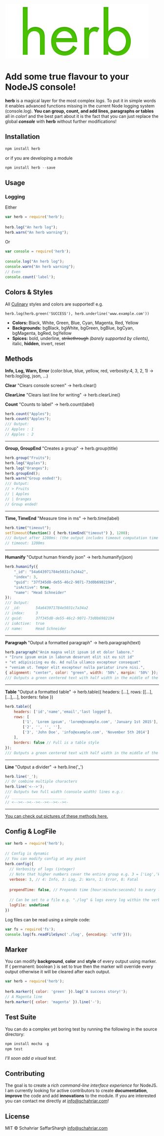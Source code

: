 ![Herbal Logo](logo.png)

Add some true flavour to your **NodeJS** console!
======

**herb** is a magical layer for the most complex *logs*. To put it in simple words it enables advanced functions missing in the current Node logging system (console.log). **You can group, count, and add lines, paragraphs or tables** all in *color!* and the best part about it is the fact that you can just replace the global ***console*** with **herb** without further modifications!

## Installation
```javascript
npm install herb
```
or if you are developing a module
```javascript
npm install herb --save
```

## Usage
### Logging
Either
```javascript
var herb = require('herb');

herb.log("An herb log");
herb.warn("An herb warning");
```
Or
```javascript
var console = require('herb');

console.log("An herb log");
console.warn("An herb warning");
// Even
console.count('label');
```

## Colors & Styles
All [Culinary](https://www.npmjs.com/package/culinary) styles and colors are supported!
e.g.
```
herb.log(herb.green('SUCCESS'), herb.underline('www.example.com'))
```
- **Colors:** Black, White, Green, Blue, Cyan, Magenta, Red, Yellow
- **Backgrounds:** bgBlack, bgWhite, bgGreen, bgBlue, bgCyan, bgMagenta, bgRed, bgYellow
- **Spices:** bold, underline, ~~strikethrough~~ *(barely supported by clients)*, italic, **hidden**, invert, reset

## Methods
**Info, Log, Warn, Error** (color:blue, blue, yellow, red, verbosity:4, 3, 2, 1) -> herb.log(log, json, ...)

**Clear** "Clears console screen" -> herb.clear()

**ClearLine** "Clears last line for writing" -> herb.clearLine()

**Count** "Counts to label" -> herb.count(label)
```javascript
herb.count("Apples");
herb.count("Apples");
/// Output:
// Apples : 1
// Apples : 2
```
---------------
**Group, GroupEnd** "Creates a group" -> herb.group(title)
```javascript
herb.group("Fruits");
herb.log("Apples");
herb.log("Oranges");
herb.groupEnd();
herb.warn("Group ended!");
/// Output:
// > Fruits
// | Apples
// | Oranges
// Group ended!
```
---------------
**Time, TimeEnd** "Measure time in ms" -> herb.time(label)
```javascript
herb.time("timeout");
setTimeout(function() { herb.timeEnd("timeout") }, 1200);
/// Output after 1200ms: (the output includes timeout computation time ~ 4ms to 12ms)
// timeout: 1200ms
```
---------------

**Humanify** "Output human friendly json" -> herb.humanify(json)
```javascript
herb.humanify({
	"_id": "54a643971784e5031c7a34a2",
	"index": 3,
	"guid": "37f345d8-de55-46c2-9071-73d0b6982194",
	"isActive": true,
	"name": "Head Schneider"
});
/// Output:
// _id:       54a643971784e5031c7a34a2
// index:     3
// guid:      37f345d8-de55-46c2-9071-73d0b6982194
// isActive:  true
// name:      Head Schneider
```
---------------

**Paragraph** "Output a formatted paragraph" -> herb.paragraph(text)
```javascript
herb.paragraph("Anim magna velit ipsum id et dolor labore."
+ "Irure ipsum enim in laborum deserunt elit sit eu sit id"
+ "et adipisicing eu do. Ad nulla ullamco excepteur consequat"
+ "veniam ut. Tempor elit excepteur nulla pariatur irure nisi.",
{ alignment: "center", color: "green", width: '50%', margin: '50%' });
/// Outputs a green centered text with half width in the middle of the screen
```
---------------

**Table** "Output a formatted table" -> herb.table({ headers: [...], rows: [[...],[...],...], borders: false })
```javascript
herb.table({
	headers: ['id','name','email','last logged'],
	rows: [
		['1', 'Lorem ipsum', 'lorem@example.com', 'January 1st 2015'],
		['2', '', '', ''],
		['3', 'John Doe', 'info@example.com', 'November 5th 2014']
	],
	borders: false // Full is a table style
});
/// Outputs a green centered text with half width in the middle of the screen
```
---------------

**Line** "Output a divider" -> herb.line('_')
```javascript
herb.line('_');
// Or combine multiple characters
herb.line('<-->');
/// Outputs two full width (console width) lines e.g.:
// _________________________
// <--><--><--><--><--><--><-
```
---------------
[You can check out pictures of these methods here.](./tutorials/methods.md)


## Config & LogFile
```javascript
var herb = require('herb');

// Config is dynamic
// You can modify config at any point
herb.config({
  // Verbosity of logs (integer)
  // Note that higher numbers cover the entire group e.g. 3 = ['Log','Warn','Error']
  verbose: 3, // 4: Info, 3: Log, 2: Warn, 1: Error, 0: Fatal

  prependTime: false, // Prepends time [hour:minute:seconds] to every log if enabled

  // Can be set to a file e.g. "./log" & logs every log within the verbosity into the file
  logFile: undefined
})
```
Log files can be read using a simple code:
```javascript
var fs = require('fs');
console.log(fs.readFileSync('./log', {encoding: 'utf8'}));
```

## Marker
You can modify **background**, **color** and **style** of every output using marker. If { permanent: boolean } is set to true then the marker will override every output otherwise it will be cleared after each output.
```javascript
var herb = require('herb');

herb.marker({ color: 'green' }).log('A success story!');
// A Magenta line
herb.marker({ color: 'magenta' }).line('-');
```

## Test Suite
You can do a complex yet boring test by running the following in the source directory:
```javascript
npm install mocha -g
npm test
```
*I'll soon add a visual test.*

## Contributing
The goal is to create a *rich command-line interface experience* for NodeJS.
I am currently looking for active contributors to create **documentation**, **improve** the code and add **innovations** to the module. If you are interested you can contact me directly at <info@schahriar.com>!

## License
MIT © Schahriar SaffarShargh <info@schahriar.com>
